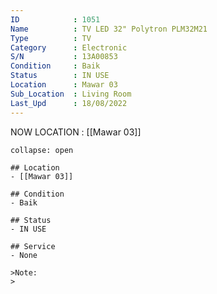 ```yaml
---
ID            : 1051
Name          : TV LED 32" Polytron PLM32M21
Type          : TV
Category      : Electronic
S/N           : 13A00853
Condition     : Baik
Status        : IN USE
Location      : Mawar 03
Sub_Location  : Living Room
Last_Upd      : 18/08/2022
---
```



NOW LOCATION : [[Mawar 03]]

```ad-History
collapse: open

## Location
- [[Mawar 03]]

## Condition
- Baik

## Status
- IN USE

## Service
- None

>Note:
>


```

